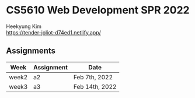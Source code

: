 # CS5610 Web Development SPR 2022

Heekyung Kim  
https://tender-joliot-d74ed1.netlify.app/

## Assignments
| Week | Assignment  | Date  |   
|---|---|---|
| week2  | a2  | Feb 7th, 2022  |    
| week3   | a3   | Feb 14th, 2022   |    

